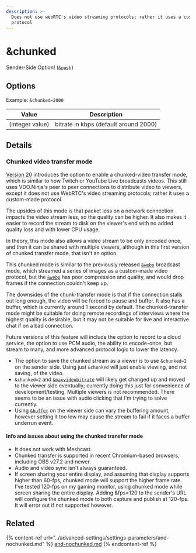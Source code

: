 ```yaml
---
description: >-
  Does not use webRTC's video streaming protocols; rather it uses a custom-made
  protocol
---
```


# \&chunked

Sender-Side Option! ([`&push`](../source-settings/push.md))

## Options

Example: `&chunked=2000`

| Value           | Description                           |
| --------------- | ------------------------------------- |
| (integer value) | bitrate in kbps (default around 2000) |

## Details

### Chunked video transfer mode

[Version 20](../release-notes/v20.md) introduces the option to enable a chunked-video transfer mode, which is similar to how Twitch or YouTube Live broadcasts videos. This still uses VDO.Ninja's peer to peer connections to distribute video to viewers, except it does not use WebRTC's video streaming protocols; rather it uses a custom-made protocol.

The upsides of this mode is that packet loss on a network connection impacts the video stream less, so the quality can be higher. It also makes it easier to record the stream to disk on the viewer's end with no added quality loss and with lower CPU usage.

In theory, this mode also allows a video stream to be only encoded once, and then it can be shared with multiple viewers, although in this first version of chunked transfer mode, that isn't an option.&#x20;

This chunked mode is similar to the previously released [`&webp`](../advanced-settings/view-parameters/webp.md) broadcast mode, which streamed a series of images as a custom-made video protocol, but the [`&webp`](../advanced-settings/view-parameters/webp.md) has poor compression and quality, and would drop frames if the connection couldn't keep up.

The downsides of the chunk-transfer mode is that if the connection stalls out long enough, the video will be forced to pause and buffer. It also has a buffer, which is currently around 1 second by default. The chunked-transfer mode might be suitable for doing remote recordings of interviews where the highest quality is desirable, but it may not be suitable for live and interactive chat if on a bad connection.

Future versions of this feature will include the option to record to a cloud service, the option to use PCM audio, the ability to encode-once, but stream to many, and more advanced protocol logic to lower the latency.

* The option to save the chunked stream as a viewer is to use `&chunked=2` on the sender side. Using just `&chunked` will just enable viewing, and not saving, of the video.
* `&chunked=2` and [`&maxvideobitrate`](../advanced-settings/video-bitrate-parameters/and-maxvideobitrate.md) will likely get changed up and moved to the viewer side eventually; currently doing this just for convenience of development/testing. Multiple viewers is not recommended. There seems to be an issue with audio clicking that I'm trying to solve currently.
* Using [`&buffer`](../advanced-settings/view-parameters/buffer.md) on the viewer side can vary the buffering amount, however setting it too low may cause the stream to fail if it faces a buffer underrun event.

#### Info and issues about using the chunked transfer mode

* It does not work with Meshcast.
* Chunked transfer is supported in recent Chromium-based browsers, including OBS v27.2 and newer.
* Audio and video sync isn't always guaranteed.
* If screen sharing your entire display, and assuming that display supports higher than 60-fps, chunked mode will support the higher frame rate.  I've tested 120-fps on my gaming monitor, using chunked mode while screen sharing the entire display. Adding \&fps=120 to the sender's URL will configure the chunked mode to both capture and publish at 120-fps.  It will error out if not supported however.

## Related

{% content-ref url="../advanced-settings/settings-parameters/and-nochunked.md" %}
[and-nochunked.md](../advanced-settings/settings-parameters/and-nochunked.md)
{% endcontent-ref %}
